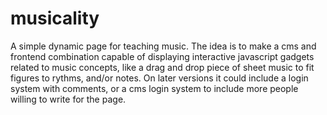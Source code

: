 # musicality
A simple dynamic page for teaching music. The idea is to make a cms and frontend combination capable of displaying interactive javascript gadgets related to music concepts, like a drag and drop piece of sheet music to fit figures to rythms, and/or notes. On later versions it could include a login system with comments, or a cms login system to include more people willing to write for the page.
